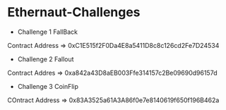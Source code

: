 # Ethernaut-Challenges

- Challenge 1 FallBack

Contract Address => 0xC1E515f2F0Da4E8a5411D8c8c126cd2Fe7D24534

- Challenge 2 Fallout

Contract Addres => 0xa842a43D8aEB003Ffe314157c2Be09690d96157d

- Challenge 3 CoinFlip

COntract Address => 0x83A3525a61A3A86f0e7e8140619f650f196B462a